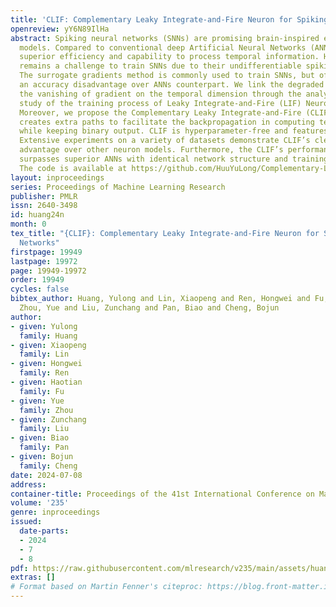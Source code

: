 ```yaml
---
title: 'CLIF: Complementary Leaky Integrate-and-Fire Neuron for Spiking Neural Networks'
openreview: yY6N89IlHa
abstract: Spiking neural networks (SNNs) are promising brain-inspired energy-efficient
  models. Compared to conventional deep Artificial Neural Networks (ANNs), SNNs exhibit
  superior efficiency and capability to process temporal information. However, it
  remains a challenge to train SNNs due to their undifferentiable spiking mechanism.
  The surrogate gradients method is commonly used to train SNNs, but often comes with
  an accuracy disadvantage over ANNs counterpart. We link the degraded accuracy to
  the vanishing of gradient on the temporal dimension through the analytical and experimental
  study of the training process of Leaky Integrate-and-Fire (LIF) Neuron-based SNNs.
  Moreover, we propose the Complementary Leaky Integrate-and-Fire (CLIF) Neuron. CLIF
  creates extra paths to facilitate the backpropagation in computing temporal gradient
  while keeping binary output. CLIF is hyperparameter-free and features broad applicability.
  Extensive experiments on a variety of datasets demonstrate CLIF’s clear performance
  advantage over other neuron models. Furthermore, the CLIF’s performance even slightly
  surpasses superior ANNs with identical network structure and training conditions.
  The code is available at https://github.com/HuuYuLong/Complementary-LIF.
layout: inproceedings
series: Proceedings of Machine Learning Research
publisher: PMLR
issn: 2640-3498
id: huang24n
month: 0
tex_title: "{CLIF}: Complementary Leaky Integrate-and-Fire Neuron for Spiking Neural
  Networks"
firstpage: 19949
lastpage: 19972
page: 19949-19972
order: 19949
cycles: false
bibtex_author: Huang, Yulong and Lin, Xiaopeng and Ren, Hongwei and Fu, Haotian and
  Zhou, Yue and Liu, Zunchang and Pan, Biao and Cheng, Bojun
author:
- given: Yulong
  family: Huang
- given: Xiaopeng
  family: Lin
- given: Hongwei
  family: Ren
- given: Haotian
  family: Fu
- given: Yue
  family: Zhou
- given: Zunchang
  family: Liu
- given: Biao
  family: Pan
- given: Bojun
  family: Cheng
date: 2024-07-08
address:
container-title: Proceedings of the 41st International Conference on Machine Learning
volume: '235'
genre: inproceedings
issued:
  date-parts:
  - 2024
  - 7
  - 8
pdf: https://raw.githubusercontent.com/mlresearch/v235/main/assets/huang24n/huang24n.pdf
extras: []
# Format based on Martin Fenner's citeproc: https://blog.front-matter.io/posts/citeproc-yaml-for-bibliographies/
---
```

